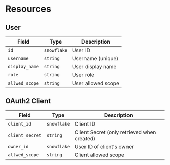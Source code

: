 # Resources

## User

| Field          | Type        | Description        |
| -------------- | ----------- | ------------------ |
| `id`           | `snowflake` | User ID            |
| `username`     | `string`    | Username (unique)  |
| `display_name` | `string`    | User display name  |
| `role`         | `string`    | User role          |
| `allwed_scope` | `string`    | User allowed scope |


## OAuth2 Client

| Field           | Type        | Description                                 |
| --------------- | ----------- | ------------------------------------------- |
| `client_id`     | `snowflake` | Client ID                                   |
| `client_secret` | `string`    | Client Secret (only retrieved when created) |
| `owner_id`      | `snowflake` | User ID of client's owner                   |
| `allwed_scope`  | `string`    | Client allowed scope                        |
